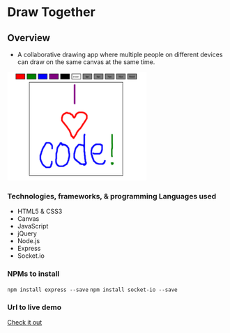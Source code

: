 # Draw Together

## Overview
* A collaborative drawing app where multiple people on different devices can draw on the same canvas at the same time.

![Draw Together](img/drawapp.png)


### Technologies, frameworks, & programming Languages used
* HTML5 & CSS3
* Canvas
* JavaScript
* jQuery
* Node.js
* Express
* Socket.io


### NPMs to install

`npm install express --save`
`npm install socket-io --save`



### Url to live demo

[Check it out](https://draw-together-fchckyjitc.now.sh/)
